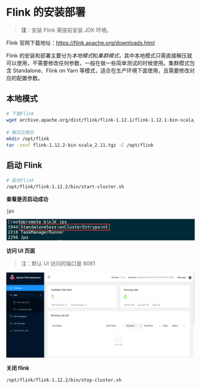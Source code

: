 # Flink 的安装部署

> **注**：安装 Flink 需提前安装 JDK 环境。

Flink 官网下载地址：<https://flink.apache.org/downloads.html>

Flink 的安装和部署主要分为*本地模式*和*集群模式*，其中本地模式只需直接解压就可以使用，不需要修改任何参数，一般在做一些简单测试的时候使用。集群模式包含 Standalone、Flink on Yarn 等模式，适合在生产环境下面使用，且需要修改对应的配置参数。

## 本地模式

```bash
# 下载Flink
wget archive.apache.org/dist/flink/flink-1.12.1/flink-1.12.1-bin-scala_2.11.tgz

# 解压压缩包
mkdir /opt/flink
tar -zxvf flink-1.12.2-bin-scala_2.11.tgz -C /opt/flink
```

## 启动 Flink

```bash
# 启动flink
/opt/flink/flink-1.12.2/bin/start-cluster.sh
```

**查看是否启动成功**

```bash
jps
```

![](images/README-20210311171520.png)

**访问 UI 页面**

> 注：默认 UI 访问的端口是 8081

![UI 页面](images/README-20210311172709.png)

**关闭 flink**

```bash
/opt/flink/flink-1.12.2/bin/stop-cluster.sh
```